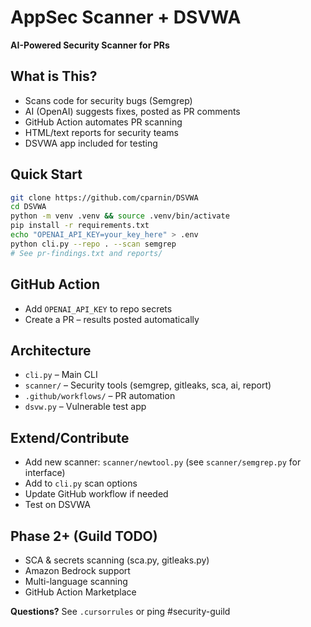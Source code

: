# AppSec Scanner + DSVWA

**AI-Powered Security Scanner for PRs**

## What is This?
- Scans code for security bugs (Semgrep)
- AI (OpenAI) suggests fixes, posted as PR comments
- GitHub Action automates PR scanning
- HTML/text reports for security teams
- DSVWA app included for testing

## Quick Start
```bash
git clone https://github.com/cparnin/DSVWA
cd DSVWA
python -m venv .venv && source .venv/bin/activate
pip install -r requirements.txt
echo "OPENAI_API_KEY=your_key_here" > .env
python cli.py --repo . --scan semgrep
# See pr-findings.txt and reports/
```

## GitHub Action
- Add `OPENAI_API_KEY` to repo secrets
- Create a PR – results posted automatically

## Architecture
- `cli.py` – Main CLI
- `scanner/` – Security tools (semgrep, gitleaks, sca, ai, report)
- `.github/workflows/` – PR automation
- `dsvw.py` – Vulnerable test app

## Extend/Contribute
- Add new scanner: `scanner/newtool.py` (see `scanner/semgrep.py` for interface)
- Add to `cli.py` scan options
- Update GitHub workflow if needed
- Test on DSVWA

## Phase 2+ (Guild TODO)
- SCA & secrets scanning (sca.py, gitleaks.py)
- Amazon Bedrock support
- Multi-language scanning
- GitHub Action Marketplace

**Questions?** See `.cursorrules` or ping #security-guild
